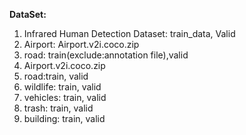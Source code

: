 **DataSet:**
  1. Infrared Human Detection Dataset: train_data, Valid
  2. Airport: Airport.v2i.coco.zip
  3. road: train(exclude:annotation file),valid
  2. Airport.v2i.coco.zip
  3. road:train, valid
  4. wildlife: train, valid
  5. vehicles: train, valid
  6. trash: train, valid
  7. building: train, valid
